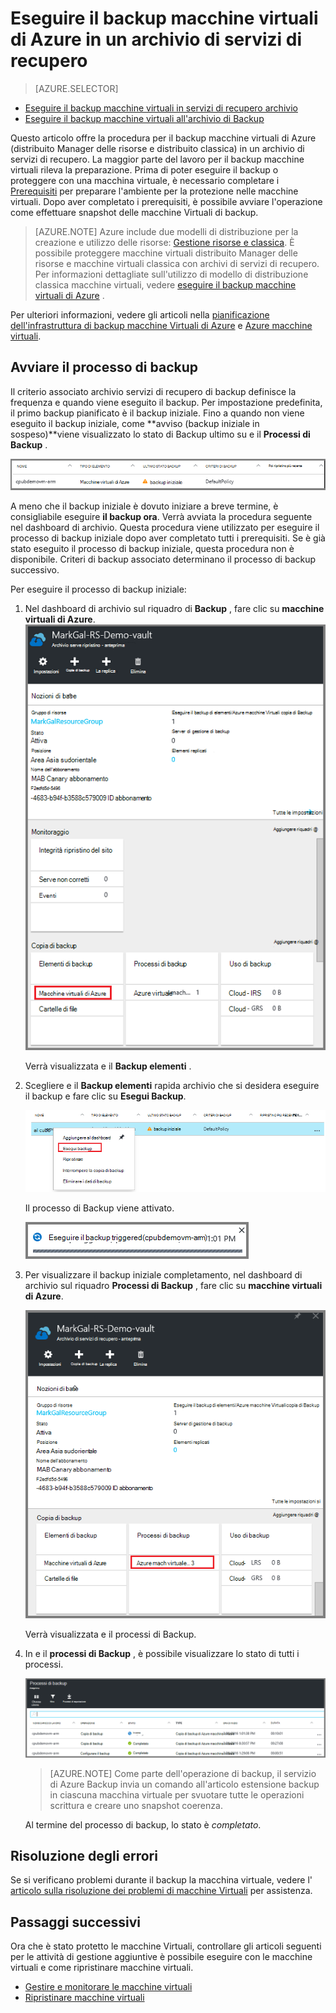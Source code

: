 <properties
    pageTitle="Eseguire il backup di macchine virtuali di Azure in un archivio di servizi di recupero | Microsoft Azure"
    description="Alla scoperta di, eseguire la registrazione e drill-up Azure macchine virtuali in un archivio di servizi di recupero con queste procedure per il backup di Azure macchina virtuale."
    services="backup"
    documentationCenter=""
    authors="markgalioto"
    manager="cfreeman"
    editor=""
    keywords="backup macchina virtuale. eseguire il backup macchina virtuale; copia di backup e ripristino di emergenza; copia di backup macchine virtuali ARM"/>

<tags
    ms.service="backup"
    ms.workload="storage-backup-recovery"
    ms.tgt_pltfrm="na"
    ms.devlang="na"
    ms.topic="article"
    ms.date="07/29/2016"
    ms.author="trinadhk; jimpark; markgal;"/>


# <a name="back-up-azure-vms-to-a-recovery-services-vault"></a>Eseguire il backup macchine virtuali di Azure in un archivio di servizi di recupero

> [AZURE.SELECTOR]
- [Eseguire il backup macchine virtuali in servizi di recupero archivio](backup-azure-arm-vms.md)
- [Eseguire il backup macchine virtuali all'archivio di Backup](backup-azure-vms.md)

Questo articolo offre la procedura per il backup macchine virtuali di Azure (distribuito Manager delle risorse e distribuito classica) in un archivio di servizi di recupero. La maggior parte del lavoro per il backup macchine virtuali rileva la preparazione. Prima di poter eseguire il backup o proteggere con una macchina virtuale, è necessario completare i [Prerequisiti](backup-azure-arm-vms-prepare.md) per preparare l'ambiente per la protezione nelle macchine virtuali. Dopo aver completato i prerequisiti, è possibile avviare l'operazione come effettuare snapshot delle macchine Virtuali di backup.

>[AZURE.NOTE] Azure include due modelli di distribuzione per la creazione e utilizzo delle risorse: [Gestione risorse e classica](../resource-manager-deployment-model.md). È possibile proteggere macchine virtuali distribuito Manager delle risorse e macchine virtuali classica con archivi di servizi di recupero. Per informazioni dettagliate sull'utilizzo di modello di distribuzione classica macchine virtuali, vedere [eseguire il backup macchine virtuali di Azure](backup-azure-vms.md) .

Per ulteriori informazioni, vedere gli articoli nella [pianificazione dell'infrastruttura di backup macchine Virtuali di Azure](backup-azure-vms-introduction.md) e [Azure macchine virtuali](https://azure.microsoft.com/documentation/services/virtual-machines/).

## <a name="triggering-the-back-up-job"></a>Avviare il processo di backup

Il criterio associato archivio servizi di recupero di backup definisce la frequenza e quando viene eseguito il backup. Per impostazione predefinita, il primo backup pianificato è il backup iniziale. Fino a quando non viene eseguito il backup iniziale, come **avviso (backup iniziale in sospeso)**viene visualizzato lo stato di Backup ultimo su e il **Processi di Backup** .

![Copia di backup in sospeso](./media/backup-azure-vms-first-look-arm/initial-backup-not-run.png)

A meno che il backup iniziale è dovuto iniziare a breve termine, è consigliabile eseguire **il backup ora**. Verrà avviata la procedura seguente nel dashboard di archivio. Questa procedura viene utilizzato per eseguire il processo di backup iniziale dopo aver completato tutti i prerequisiti. Se è già stato eseguito il processo di backup iniziale, questa procedura non è disponibile. Criteri di backup associato determinano il processo di backup successivo.  

Per eseguire il processo di backup iniziale:

1. Nel dashboard di archivio sul riquadro di **Backup** , fare clic su **macchine virtuali di Azure**. <br/>
    ![Icona impostazioni](./media/backup-azure-vms-first-look-arm/rs-vault-in-dashboard-backup-vms.png)

    Verrà visualizzata e il **Backup elementi** .

2. Scegliere e il **Backup elementi** rapida archivio che si desidera eseguire il backup e fare clic su **Esegui Backup**.

    ![Icona impostazioni](./media/backup-azure-vms-first-look-arm/back-up-now.png)

    Il processo di Backup viene attivato. <br/>

    ![Processo di backup attivato](./media/backup-azure-vms-first-look-arm/backup-triggered.png)

3. Per visualizzare il backup iniziale completamento, nel dashboard di archivio sul riquadro **Processi di Backup** , fare clic su **macchine virtuali di Azure**.

    ![Il riquadro processi di backup](./media/backup-azure-vms-first-look-arm/open-backup-jobs.png)

    Verrà visualizzata e il processi di Backup.

4. In e il **processi di Backup** , è possibile visualizzare lo stato di tutti i processi.

    ![Il riquadro processi di backup](./media/backup-azure-vms-first-look-arm/backup-jobs-in-jobs-view.png)

    >[AZURE.NOTE] Come parte dell'operazione di backup, il servizio di Azure Backup invia un comando all'articolo estensione backup in ciascuna macchina virtuale per svuotare tutte le operazioni scrittura e creare uno snapshot coerenza.

    Al termine del processo di backup, lo stato è *completato*.


## <a name="troubleshooting-errors"></a>Risoluzione degli errori
Se si verificano problemi durante il backup la macchina virtuale, vedere l' [articolo sulla risoluzione dei problemi di macchine Virtuali](backup-azure-vms-troubleshoot.md) per assistenza.

## <a name="next-steps"></a>Passaggi successivi

Ora che è stato protetto le macchine Virtuali, controllare gli articoli seguenti per le attività di gestione aggiuntive è possibile eseguire con le macchine virtuali e come ripristinare macchine virtuali.

- [Gestire e monitorare le macchine virtuali](backup-azure-manage-vms.md)
- [Ripristinare macchine virtuali](backup-azure-arm-restore-vms.md)
